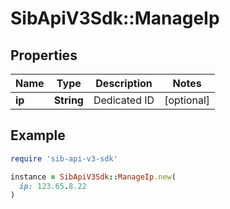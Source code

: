 # SibApiV3Sdk::ManageIp

## Properties

| Name | Type | Description | Notes |
| ---- | ---- | ----------- | ----- |
| **ip** | **String** | Dedicated ID | [optional] |

## Example

```ruby
require 'sib-api-v3-sdk'

instance = SibApiV3Sdk::ManageIp.new(
  ip: 123.65.8.22
)
```

